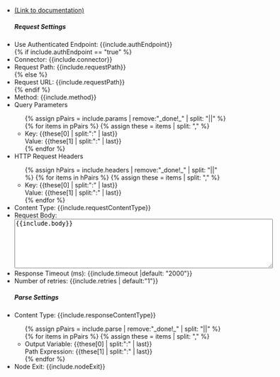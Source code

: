 <ul>
<li><a href="https://help.webex.com/en-us/article/n5595zd/Webex-Contact-Center-Setup-and-Administration-Guide#Cisco_Generic_Topic.dita_b1192550-38d4-46e5-be3d-2119794def93" target="_blank">(Link to documentation)</a></li>
<h5>Request Settings</h5>
<li>Use Authenticated Endpoint: {{include.authEndpoint}}</li>
{% if include.authEndpoint == "true" %}<li>Connector: {{include.connector}}</li>
<li>Request Path: {{include.requestPath}}</li> 
{% else %}<li>Request URL: {{include.requestPath}}  </li>{% endif %}
<li>Method: {{include.method}}</li>

<li>Query Parameters</li>
<ul>
{% assign pPairs = include.params | remove:"_done!_" | split: "||" %}
{% for items in pPairs  %}
{% assign these = items | split: ","  %}

<li>Key: {{these[0] | split:":" | last}} <br>Value: {{these[1] | split:":" | last}}</li>
{% endfor %}
</ul>

<li>HTTP Request Headers</li>
<ul>
{% assign hPairs = include.headers | remove:"_done!_" | split: "||" %}
{% for items in hPairs  %}
{% assign these = items | split: ","  %}
<li>Key: {{these[0] | split:":" | last}} <br>Value: {{these[1] | split:":" | last}}</li>
{% endfor %}
</ul>

<li>Content Type: {{include.requestContentType}}</li>
<li>Request Body:<br> <textarea cols="70" rows="7" spellcheck="false">{{include.body}}</textarea></li>
<li>Response Timeout (ms): {{include.timeout |default: "2000"}}</li>
<li>Number of retries: {{include.retries | default:"1"}}</li>
<h5>Parse Settings</h5>
<li>Content Type: {{include.responseContentType}}</li>
<ul>
{% assign pPairs = include.parse | remove:"_done!_" | split: "||" %}
{% for items in pPairs  %}
{% assign these = items | split: ","  %}
<li>Output Variable: {{these[0] | split:":" | last}} <br>Path Expression: {{these[1] | split:":" | last}}</li>
{% endfor %}
</ul>
<li>Node Exit: {{include.nodeExit}}</li>
</ul>
<script> (function() {Array.from(document.querySelectorAll("li")).forEach((element) => {element.innerHTML = element.innerHTML.replaceAll("\\","")})})()</script>